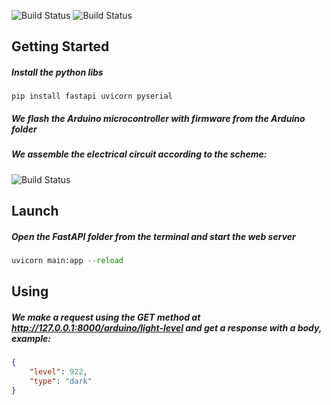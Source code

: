 ![Build Status](https://elbag.net/wp-content/uploads//arduino-logo-1024x259.png)
![Build Status](https://geekflare.com/wp-content/uploads/2019/07/fast-api-logo.png)

## Getting Started

##### Install the python libs

```console
pip install fastapi uvicorn pyserial
```

##### We flash the Arduino microcontroller with firmware from the Arduino folder

##### We assemble the electrical circuit according to the scheme:

![Build Status](https://i.ibb.co/VH7FH1p/photo-2022-12-08-14-46-58.jpg)

## Launch

##### Open the FastAPI folder from the terminal and start the web server

```python
uvicorn main:app --reload
```

## Using

##### We make a request using the GET method at http://127.0.0.1:8000/arduino/light-level and get a response with a body, example:

```json
{
    "level": 922,
    "type": "dark"
}
```

